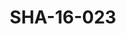 ---
pid: SHA-16-023
title: SHA-16-023
language: en
collection: Sharhabil Ahmed
original_label: 
rights: Sharhabil Ahmed
location_of_original: Sharhabil Ahmed
photographer_or_studio: 
scanned_from: photograph 9 by 13.7
_date: '1972'
location: Egypt, Cairo, Tahrir Square
description: Sharhabil Ahmed Sayed Ahmed and Afar Katho
additional_notes: 
permission_display: 'yes'
on_server: 'no'
on_website: 'no'
permalink: /archive/en/sha-16-023.html
layout: photo-page
---